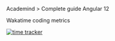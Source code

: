 Academind > Complete guide Angular 12

Wakatime coding metrics


[![time tracker](https://wakatime.com/badge/github/1kevinson/angular-9-complete-guide.svg)](https://wakatime.com/badge/github/1kevinson/angular-9-complete-guide)
